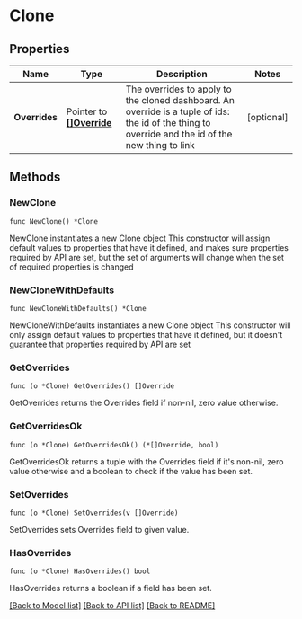 # Clone

## Properties

Name | Type | Description | Notes
------------ | ------------- | ------------- | -------------
**Overrides** | Pointer to [**[]Override**](Override.md) | The overrides to apply to the cloned dashboard. An override is a tuple of ids: the id of the thing to override and the id of the new thing to link | [optional] 

## Methods

### NewClone

`func NewClone() *Clone`

NewClone instantiates a new Clone object
This constructor will assign default values to properties that have it defined,
and makes sure properties required by API are set, but the set of arguments
will change when the set of required properties is changed

### NewCloneWithDefaults

`func NewCloneWithDefaults() *Clone`

NewCloneWithDefaults instantiates a new Clone object
This constructor will only assign default values to properties that have it defined,
but it doesn't guarantee that properties required by API are set

### GetOverrides

`func (o *Clone) GetOverrides() []Override`

GetOverrides returns the Overrides field if non-nil, zero value otherwise.

### GetOverridesOk

`func (o *Clone) GetOverridesOk() (*[]Override, bool)`

GetOverridesOk returns a tuple with the Overrides field if it's non-nil, zero value otherwise
and a boolean to check if the value has been set.

### SetOverrides

`func (o *Clone) SetOverrides(v []Override)`

SetOverrides sets Overrides field to given value.

### HasOverrides

`func (o *Clone) HasOverrides() bool`

HasOverrides returns a boolean if a field has been set.


[[Back to Model list]](../README.md#documentation-for-models) [[Back to API list]](../README.md#documentation-for-api-endpoints) [[Back to README]](../README.md)


